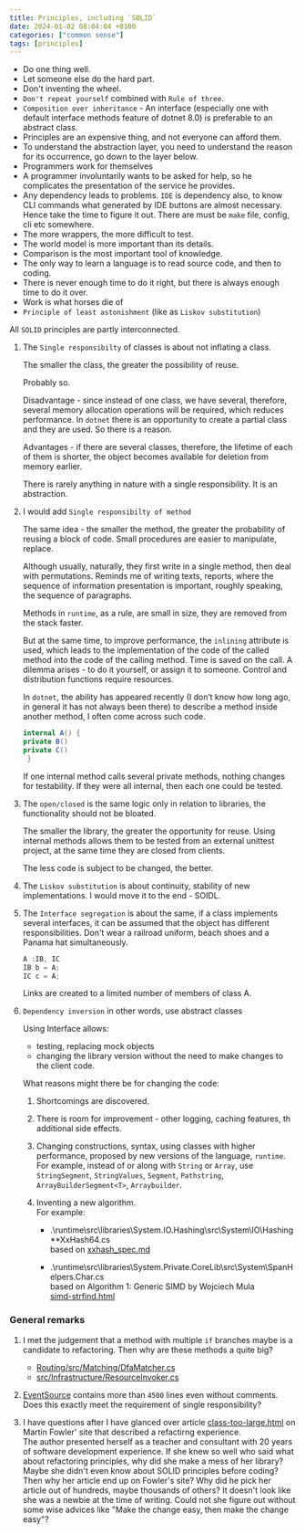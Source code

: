 ```yaml
---
title: Principles, including `SOLID`
date: 2024-01-02 08:04:04 +0100
categories: ["common sense"]
tags: [principles]
---
```


- Do one thing well.  
- Let someone else do the hard part.
- Don't inventing the wheel.
- `Don't repeat yourself` combined with `Rule of three`.
-  `Composition over inheritance` - An interface (especially one with default interface methods feature of dotnet 8.0) is preferable to an abstract class.
- Principles are an expensive thing, and not everyone can afford them.  
- To understand the abstraction layer, you need to understand the reason for its occurrence, go down to the layer below.
- Programmers work for themselves
- A programmer involuntarily wants to be asked for help, so he complicates the presentation of the service he provides.
- Any dependency leads to problems. `IDE`  is dependency also, to know СLI commands what  generated by IDE buttons are almost necessary.  Hence take the time to figure it out. There are must be  `make` file, config, cli etc somewhere.
- The more wrappers, the more difficult to test.
- The world model is more important than its details.
- Comparison is the most important tool of knowledge.
- The only way to learn a language is to read source code, and then to coding.
- There is never enough time to do it right, but there is always enough time to do it over. 
- Work is what horses die of
- `Principle of least astonishment` (like as `Liskov substitution`)

All `SOLID` principles are partly interconnected.

1. The `Single responsibilty` of classes is about not inflating a class.

	The smaller the class, the greater the possibility of reuse.
	
	Probably so.

	Disadvantage - since instead of one class, we have several, therefore, several memory allocation operations will be required, which reduces performance.
	In `dotnet` there is an opportunity to create a partial class and they are used. So there is a reason.

	Advantages - if there are several classes, therefore, the lifetime of each of them is shorter, the object becomes available for deletion from memory earlier.
	
	There is rarely anything in nature with a single responsibility. It is an abstraction.

2. I would add `Single responsibilty of method`

	The same idea - the smaller the method, the greater the probability of reusing a block of code. Small procedures are easier to manipulate, replace.

	Although usually, naturally, they first write in a single method, then deal with permutations. Reminds me of writing texts, reports, where the sequence of information presentation is important, roughly speaking, the sequence of paragraphs.

	Methods in `runtime`, as a rule, are small in size, they are removed from the stack faster.

	But at the same time, to improve performance, the `inlining` attribute is used, which leads to the implementation of the code of the called method into the code of the calling method.
	Time is saved on the call. A dilemma arises - to do it yourself, or assign it to someone. Control and distribution functions require resources.


	In `dotnet`, the ability has appeared  recently (I don’t know how long ago, in general it has not always been there) to describe a method inside another method, I often come across such code.

	```csharp
	internal A() {
	private B()
	private C()
	 } 
	```
	If one internal method calls several private methods, nothing changes for testability. If they were all internal, then each one could be tested.
	

3. The `open/closed` is the same logic only in relation to libraries, the functionality should not be bloated.

	The smaller the library, the greater the opportunity for reuse.
	Using internal methods allows them to be tested from an external unittest project, at the same time they are closed from clients.

	The less code is subject to be changed, the better.

4. The `Liskov substitution` is about continuity, stability of new implementations. I would move it to the end  - SOIDL.


5. The `Interface segregation`  is about the same, if a class implements several interfaces, it can be assumed that the object has different responsibilities.
Don't wear a railroad uniform, beach shoes and a Panama hat simultaneously. 

	```csharp
	A :IB, IC
	IB b = A;
	IC c = A;
	```

	Links are created to a limited number of members of class A. 
	


6. `Dependency inversion` in other words, use abstract classes

	Using Interface allows: 

	- testing, replacing mock objects
	- changing the library version without the need to make changes to the client code.

	What reasons might there be for changing the code:

	1. Shortcomings are discovered.
	2. There is room for improvement - other logging, caching features, th additional side effects.
	3. Changing constructions, syntax, using classes with higher performance, proposed by new versions of the language, `runtime`. For example, instead of or along with `String` or `Array`, use `StringSegment`, `StringValues`, `Segment`, `Pathstring`, `ArrayBuilderSegment<T>`, `Arraybuilder`.
	4. Inventing a new algorithm.   
		For example:
		
		- .\runtime\src\libraries\System.IO.Hashing\src\System\IO\Hashing\**XxHash64.cs  
		based on  [xxhash_spec.md](<https://github.com/Cyan4973/xxHash/blob/f9155bd4c57e2270a4ffbb176485e5d713de1c9b/doc/xxhash_spec.md>)
		
		- .\runtime\src\libraries\System.Private.CoreLib\src\System\SpanHelpers.Char.cs  
		 based on  Algorithm 1: Generic SIMD by Wojciech Mula  
			<a href = '//www.0x80.pl/articles/simd-strfind.html#algorithm-1-generic-simd'>simd-strfind.html</a>


### General remarks

1. 	I met the judgement that a method with multiple `if` branches  maybe is a candidate to refactoring. Then why are these methods a quite big?  
	- [Routing/src/Matching/DfaMatcher.cs](<https://github.com/dotnet/aspnetcore/blob/bc6dea446731850066b2872fe42687e5f5d37292/src/Http/Routing/src/Matching/DfaMatcher.cs#L32>)  
	- [src/Infrastructure/ResourceInvoker.cs](<https://github.com/dotnet/aspnetcore/blob/2b7f69b25ebe8cda7561914cb21459fefddb58c6/src/Mvc/Mvc.Core/src/Infrastructure/ResourceInvoker.cs#L289>)

2. [EventSource](<https://github.com/dotnet/runtime/blob/c3d95b4305e17ebe8dbda8efde3144a1c693499c/src/libraries/System.Private.CoreLib/src/System/Diagnostics/Tracing/EventSource.cs>)
	contains  more than `4500` lines even without comments. Does this exactly meet the requirement of single responsibility?
	
	
3. I have questions after I have glanced over article [class-too-large.html](<https://martinfowler.com/articles/class-too-large.html>) on Martin Fowler' site that described a refactirng experience.  
The author presented herself as a teacher and consultant with 20 years of software development experience. If she knew so well who said what about refactoring principles, why did she make a mess of her library? Maybe she didn't even know about SOLID principles before coding? Then why her article end up on Fowler's site? Why did he pick her article out of hundreds, maybe thousands of others? It doesn't look like she was a newbie at the time of writing. Could not she figure out without some wise advices like "Make the change easy, then make the change easy"?
